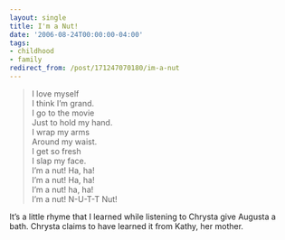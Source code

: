 ```yaml
---
layout: single
title: I'm a Nut!
date: '2006-08-24T00:00:00-04:00'
tags:
- childhood
- family
redirect_from: /post/171247070180/im-a-nut
---
```

<blockquote>
  <p>I love myself<br/>
  I think I&rsquo;m grand.<br/>
  I go to the movie<br/>
  Just to hold my hand.<br/>
  I wrap my arms<br/>
  Around my waist.<br/>
  I get so fresh<br/>
  I slap my face.<br/>
  I&rsquo;m a nut! Ha, ha!<br/>
  I&rsquo;m a nut! Ha, ha!<br/>
  I&rsquo;m a nut! ha, ha!<br/>
  I&rsquo;m a nut! N-U-T-T Nut!</p>
</blockquote>

<p>It&rsquo;s a little rhyme that I learned while listening to Chrysta give Augusta a bath. Chrysta claims to have learned it from Kathy, her mother.</p>
